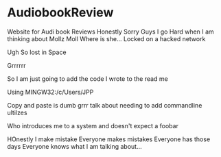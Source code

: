 # AudiobookReview
Website for Audi book Reviews 
Honestly Sorry Guys I go Hard when I am thinking about Mollz Moll
Where is she...
Locked on a hacked network

Ugh So lost in Space 

Grrrrrr

So I am just going to add the code I wrote to the read me

Using MINGW32:/c/Users/JPP

Copy and paste is dumb grrr talk about needing to add commandline ultilzes

Who introduces me to a system and doesn't expect a foobar

HOnestly I make mistake 
Everyone makes mistakes 
Everyone has those days
Everyone knows what I am talking about...
